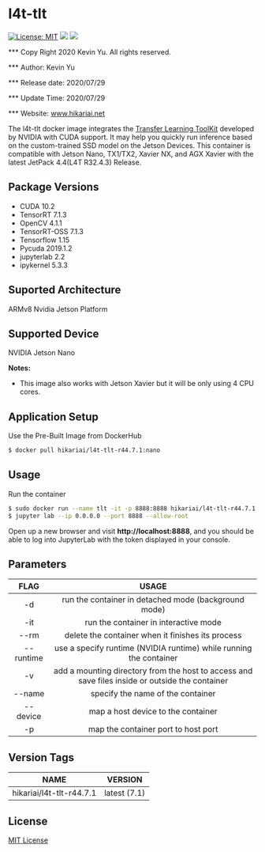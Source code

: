 # l4t-tlt

[![License: MIT](https://img.shields.io/badge/License-MIT-red.svg)](https://opensource.org/licenses/MIT)
![](https://img.shields.io/static/v1?label=Device&message=Jetson(ARMv8)&color=orange)
![](https://img.shields.io/static/v1?label=Docker&message=19.03.9&color=blue)

*** Copy Right 2020 Kevin Yu. All rights reserved.

*** Author: Kevin Yu

*** Release date: 2020/07/29

*** Update Time: 2020/07/29

*** Website: www.hikariai.net

The l4t-tlt docker image integrates the [Transfer Learning ToolKit](https://developer.nvidia.com/transfer-learning-toolkit) developed by NVIDIA with CUDA support. It may help you quickly run inference based on the custom-trained SSD model on the Jetson Devices. This container is compatible with Jetson Nano, TX1/TX2, Xavier NX, and AGX Xavier with the latest JetPack 4.4(L4T R32.4.3) Release.

Package Versions
----------------

* CUDA 10.2
* TensorRT 7.1.3
* OpenCV 4.1.1
* TensorRT-OSS 7.1.3
* Tensorflow 1.15
* Pycuda 2019.1.2
* jupyterlab 2.2
* ipykernel 5.3.3

Suported Architecture
---------------------

ARMv8 Nvidia Jetson Platform

Supported Device
---------------------

NVIDIA Jetson Nano

**Notes:** 

- This image also works with Jetson Xavier but it will be only using 4 CPU cores.

Application Setup
-----------------

Use the Pre-Built Image from DockerHub

```bash
$ docker pull hikariai/l4t-tlt-r44.7.1:nano
```

Usage
-----

Run the container

```bash
$ sudo docker run --name tlt -it -p 8888:8888 hikariai/l4t-tlt-r44.7.1:nano bash
$ jupyter lab --ip 0.0.0.0 --port 8888 --allow-root
```

Open up a new browser and visit **http://localhost:8888**, and you should be able to log into JupyterLab with the token displayed in your console.

Parameters
----------

|    FLAG   |                                              USAGE                                              |
|:---------:|:-----------------------------------------------------------------------------------------------:|
|     -d    |                       run the container in detached mode (background mode)                      |
|    -it    |                              run the container in interactive mode                              |
|    --rm   |                        delete the container when it finishes its process                        |
| --runtime |                use a specify runtime (NVIDIA runtime) while running the container               |
|     -v    | add a mounting directory from the host to access and save files inside or outside the container |
|   --name  |                                specify the name of the container                                |
|  --device |                                map a host device to the container                               |
|     -p    |                               map the container port to host port                               |

Version Tags
------------

|           NAME           |    VERSION   |
|:------------------------:|:------------:|
| hikariai/l4t-tlt-r44.7.1 | latest (7.1) |

License
-------

[MIT License](https://github.com/yqlbu/l4t-docker/blob/master/LICENSE)

<a name="license"></a>